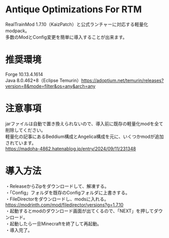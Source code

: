 # Antique Optimizations For RTM
RealTrainMod 1.7.10（KaizPatch）と公式ランチャーに対応する軽量化modpack。  
多数のModとConfig変更を簡単に導入することが出来ます。
# 推奨環境
Forge 10.13.4.1614  
Java 8.0.462+8（Eclipse Temurin）https://adoptium.net/temurin/releases?version=8&mode=filter&os=any&arch=any  
# 注意事項
jarファイルは自動で置き換えられないので、導入前に既存の軽量化modを全て削除してください。  
軽量化の記事にあるBeddium構成とAngelica構成を元に、いくつかmodが追加されています。  
https://madoha-4862.hatenablog.jp/entry/2024/09/11/231348  
# 導入方法
・ReleaseからZipをダウンロードして、解凍する。  
・「Config」フォルダを既存のConfigフォルダに上書きする。  
・FileDirectorをダウンロードし、modsに入れる。  
https://modrinth.com/mod/filedirector/versions?g=1.7.10  
・起動するとmodのダウンロード画面が出てくるので、「NEXT」を押してダウンロード。  
・起動したら一旦Minecraftを終了して再起動。  
・導入完了。  
